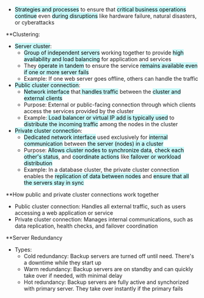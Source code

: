 - <mark style="background: #ABF7F7A6;">Strategies and processes</mark> to ensure that <mark style="background: #ABF7F7A6;">critical business operations continue</mark> even <mark style="background: #ABF7F7A6;">during disruptions</mark> like hardware failure, natural disasters, or cyberattacks

**Clustering:
- <mark style="background: #ABF7F7A6;">Server cluster</mark>:
	- <mark style="background: #ABF7F7A6;">Group of independent servers</mark> working together to provide <mark style="background: #ABF7F7A6;">high availability and load balancing</mark> for application and services
	- They <mark style="background: #ABF7F7A6;">operate in tandem</mark> to ensure the service <mark style="background: #ABF7F7A6;">remains available even if one or more server fails</mark>
	- Example: If one web server goes offline, others can handle the traffic
- <mark style="background: #ABF7F7A6;">Public cluster connection</mark>:
	- <mark style="background: #ABF7F7A6;">Network interface</mark> that<mark style="background: #ABF7F7A6;"> handles traffic</mark> between the <mark style="background: #ABF7F7A6;">cluster and external clients</mark>
	- Purpose: External or public-facing connection through which clients access the services provided by the cluster
	- Example:<mark style="background: #ABF7F7A6;"> Load balancer or virtual IP add is typically used</mark> to <mark style="background: #ABF7F7A6;">distribute the incoming traffic</mark> among the nodes in the cluster
- <mark style="background: #ABF7F7A6;">Private cluster connectio</mark>n:
	- <mark style="background: #ABF7F7A6;">Dedicated network interface</mark> used exclusively for <mark style="background: #ABF7F7A6;">internal communication</mark> between <mark style="background: #ABF7F7A6;">the server (nodes) in a cluster</mark>
	- Purpose: <mark style="background: #ABF7F7A6;">Allows cluster nodes to synchronize data</mark>, <mark style="background: #ABF7F7A6;">check each other's status</mark>, and <mark style="background: #ABF7F7A6;">coordinate actions</mark> like<mark style="background: #ABF7F7A6;"> failover or workload distribution</mark>
	- Example: In a database cluster, the private cluster connection enables the <mark style="background: #ABF7F7A6;">replication of data between nodes</mark> and <mark style="background: #ABF7F7A6;">ensure that all the servers stay in sync</mark>

**How public and private cluster connections work together
- Public cluster connection: Handles all external traffic, such as users accessing a web application or service
- Private cluster connection: Manages internal communications, such as data replication, health checks, and failover coordination

**Server Redundancy
- Types:
	- Cold redundancy: Backup servers are turned off until need. There's a downtime while they start up
	- Warm redundancy: Backup servers are on standby and can quickly take over if needed, with minimal delay
	- Hot redundancy: Backup servers are fully active and synchorized with primary server. They take over instantly if the primary fails

